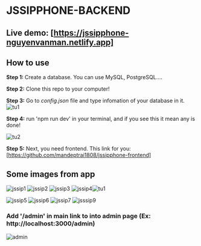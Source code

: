 # JSSIPPHONE-BACKEND 

## Live demo: [https://jssipphone-nguyenvanman.netlify.app]

## How to use

<b>Step 1: </b> Create a database. You can use MySQL, PostgreSQL....

<b>Step 2:</b> Clone this repo to your computer!

<b>Step 3:</b> Go to <i>config.json</i> file and type infomation of your database in it.
![tu1](https://user-images.githubusercontent.com/103620102/182137712-6022666b-01bf-426a-b996-9a4fa0675890.png)

<b>Step 4:</b> run 'npm run dev' in your terminal, and if you see this it mean any is done!

![tu2](https://user-images.githubusercontent.com/103620102/182137972-68e78c36-ddf0-4170-9619-7d272f0491b3.png)

<b>Step 5:</b> Next, you need frontend. This link for you: [https://github.com/mandeptrai1808/jssipphone-frontend]


## Some images from app
![jssip1](https://user-images.githubusercontent.com/103620102/182133619-68506d92-2bff-47c2-a92b-d434179ebda7.png)
![jssip2](https://user-images.githubusercontent.com/103620102/182133640-37c78502-d920-4206-bfa9-af4471b7f132.png)
![jssip3](https://user-images.githubusercontent.com/103620102/182133649-4929d9e1-fb63-47d6-bf97-d8d11a38ec1e.png)
![jssip4](https://user-images.githubusercontent.com/103620102/182133656-341d165c-24fd-4bf6-b797-beef87068864.png)![tu1](https://user-images.githubusercontent.com/103620102/182137685-5c39d594-ffc6-42e7-b4c2-9c871de7c273.png)

![jssip5](https://user-images.githubusercontent.com/103620102/182133659-e062e5a5-0890-4b28-8bf7-2215c7d555c6.png)
![jssip6](https://user-images.githubusercontent.com/103620102/182133674-1c189189-7d8b-4b84-8561-7fbc05df8c8b.png)
![jssip7](https://user-images.githubusercontent.com/103620102/182133680-d0b20cab-85a9-4292-b32c-72dcb17152ff.png)
![jsssip9](https://user-images.githubusercontent.com/103620102/182133692-f0c52197-e82c-4a19-942f-47b7ce00c451.png)

### Add '/admin' in main link to into admin page (Ex: http://localhost:3000/admin)
![admin](https://user-images.githubusercontent.com/103620102/182133699-f7d8dfe4-bcea-4bef-a259-0179d0569fb7.png)
